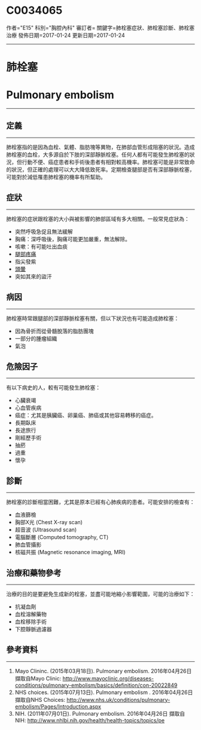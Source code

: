 # C0034065
作者="E15"
科別="胸腔內科"
審訂者=
關鍵字=肺栓塞症狀、肺栓塞診斷、肺栓塞治療
發佈日期=2017-01-24
更新日期=2017-01-24

----------
# 肺栓塞
# Pulmonary embolism
----------
## 定義
----------

肺栓塞指的是因為血栓、氣體、脂肪塊等異物，在肺部血管形成阻塞的狀況。造成肺栓塞的血栓，大多源自於下肢的深部靜脈栓塞。任何人都有可能發生肺栓塞的狀況，但行動不便、癌症患者和手術後患者有相對較高機率。肺栓塞可能是非常致命的狀況，但正確的處理可以大大降低致死率。定期檢查腿部是否有深部靜脈栓塞，可能對於減低罹患肺栓塞的機率有所幫助。

## 症狀
----------

肺栓塞的症狀跟栓塞的大小與被影響的肺部區域有多大相關。一般常見症狀為：

- 突然呼吸急促且無法緩解
- 胸痛：深呼吸後，胸痛可能更加嚴重，無法解除。
- 咳嗽：有可能吐出血痰
- [腿部疼痛](C0023222)
- 指尖發紫
- [頭暈](C0012833)
- 突如其來的盜汗
## 病因
----------

肺栓塞時常跟腿部的深部靜脈栓塞有關，但以下狀況也有可能造成肺栓塞：

- 因為骨折而從骨髓脫落的脂肪團塊
- 一部分的腫瘤組織
- 氣泡
## 危險因子
----------

有以下病史的人，較有可能發生肺栓塞：

- 心臟衰竭
- 心血管疾病
- 癌症：尤其是胰臟癌、卵巢癌、肺癌或其他容易轉移的癌症。
- 長期臥床
- 長途旅行
- 剛經歷手術
- 抽菸
- 過重
- 懷孕
## 診斷
----------

肺栓塞的診斷相當困難，尤其是原本已經有心肺疾病的患者。可能安排的檢查有：

- 血液篩檢
- 胸部X光 (Chest X-ray scan)
- 超音波 (Ultrasound scan)
- 電腦斷層 (Computed tomography, CT)
- 肺血管攝影
- 核磁共振 (Magnetic resonance imaging, MRI)
## 治療和藥物參考
----------

治療的目的是要避免生成新的栓塞，並盡可能地縮小影響範圍，可能的治療如下：

- 抗凝血劑
- 血栓溶解藥物
- 血栓移除手術
- 下腔靜脈過濾器
## 參考資料
----------
1. Mayo Clininc. (2015年03月18日). Pulmonary embolism. 2016年04月26日 擷取自Mayo Clinic:
  http://www.mayoclinic.org/diseases-conditions/pulmonary-embolism/basics/definition/con-20022849
2. NHS choices. (2015年07月13日). Pulmonary embolism . 2016年04月26日 擷取自NHS Choices:
  http://www.nhs.uk/conditions/pulmonary-embolism/Pages/Introduction.aspx
3. NIH. (2011年07月01日). Pulmonary embolism. 2016年04月26日 擷取自NIH:
  http://www.nhlbi.nih.gov/health/health-topics/topics/pe

